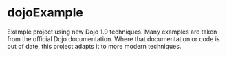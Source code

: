 dojoExample
===========

Example project using new Dojo 1.9 techniques.  Many examples are taken from the official Dojo documentation.  Where that documentation or code is out of date, this project adapts it to more modern techniques.
